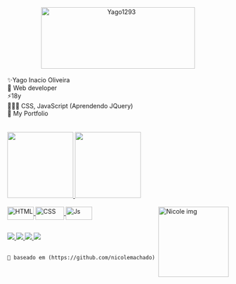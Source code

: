 <div align="center">
    <img align="center"  height="140em" width="350" alt="Yago1293" src="https://cdn.discordapp.com/attachments/857752764577742848/885543452073418822/giphyhlwrd.gif">
    </div>
    <br>
    ✨Yago Inacio Oliveira
    <br>
    🌱 Web developer
    <br>
    ⚡18y
    <br>
    👨🏿‍💻 CSS, JavaScript  (Aprendendo JQuery)
    <br>
    🍭 My Portfolio
    <br>
    <br>
    
<br>

 <div>
  <a href="https://github.com/Yago1293">
  <img height="150em" src="https://github-readme-stats.vercel.app/api?username=Yago1293&show_icons=true&theme=radical&include_all_commits=true&count_private=true"/>
  <img height="150em" src="https://github-readme-stats.vercel.app/api/top-langs/?username=Yago1293&layout=compact&langs_count=7&theme=radical"/>
</div>
 <div style="display:inline_block"><br>
      <img align="center" alt="HTML" height="30" width="60" src="https://img.shields.io/badge/HTML5-E34F26?style=for-the-badge&logo=html5&logoColor=white">
      <img align="center" alt="CSS" height="30" width="65" src="https://img.shields.io/badge/CSS3-1572B6?style=for-the-badge&logo=css3&logoColor=white">
      <img align="center" alt="Js" height="30" width="60" src="https://img.shields.io/badge/JavaScript-323330?style=for-the-badge&logo=javascript&logoColor=F7DF1E">
      <a href="https://www.instagram.com/yagoinaci/" target="_blank"> <img align="right" width="160" alt="Nicole img" src="https://cdn.discordapp.com/attachments/857752764577742848/877249075643310140/download20210801211105.png"></a>
  
</div>
  
  ##
  
  <div> 
  <a href="https://www.instagram.com/yagoinaci/" target="_blank">
    <img src="https://img.shields.io/badge/-Instagram-%23E4405F?style=for-the-badge&logo=instagram&logoColor=white" target="_blank">
    </a>
  <a href="https://www.linkedin.com/in/yago-inacio-430611210/" target="_blank">
    <img src="https://img.shields.io/badge/-LinkedIn-%230077B5?style=for-the-badge&logo=linkedin&logoColor=white" target="_blank">
    </a> 
   <a href="https://dev.to/yagoinacio" target="_blank">
    <img src="https://img.shields.io/badge/dev.to-0A0A0A?style=for-the-badge&logo=dev.to&logoColor=white" target="_blank">
    </a> 
   <a href="https://www.reddit.com/user/Yago_inacio" target="_blank">
    <img src="https://img.shields.io/badge/Reddit-FF4500?style=for-the-badge&logo=reddit&logoColor=white" target="_blank">
    </a> 
    
</div>
 <br>
    
    🍭 baseado em (https://github.com/nicolemachado)
